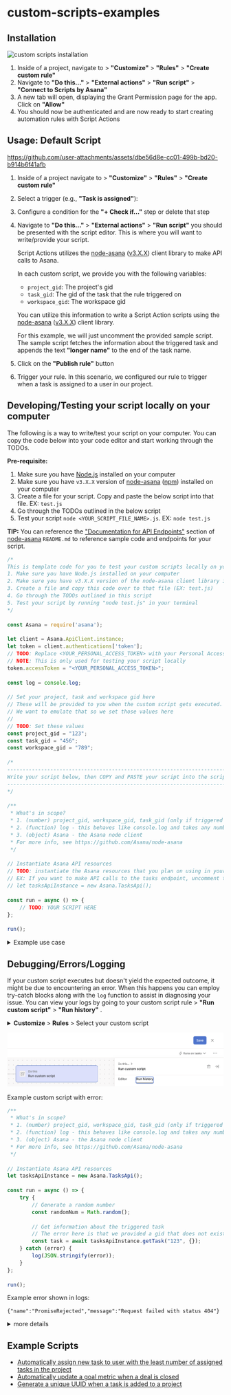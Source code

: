 # custom-scripts-examples

## Installation
![custom scripts installation](images/installation/custom_scripts_installation.gif)
1. Inside of a project, navigate to > **"Customize"** > **"Rules"** > **"Create custom rule"**
2. Navigate to **"Do this..."** > **"External actions"** > **"Run script"** > **"Connect to Scripts by Asana"**
3. A new tab will open, displaying the Grant Permission page for the app. Click on **"Allow"**
4. You should now be authenticated and are now ready to start creating automation rules with Script Actions

## Usage: Default Script


https://github.com/user-attachments/assets/dbe56d8e-cc01-499b-bd20-b914b6f41afb


1. Inside of a project navigate to > **"Customize"** > **"Rules"** > **"Create custom rule"**
2. Select a trigger (e.g., **"Task is assigned"**):
3. Configure a condition for the **"+ Check if..."** step or delete that step
4. Navigate to  **"Do this..."** > **"External actions"** > **"Run script"** you should be presented with the script editor.
   This is where you will want to write/provide your script.
   
   Script Actions utilizes the [node-asana](https://github.com/Asana/node-asana) ([v3.X.X](https://www.npmjs.com/package/asana)) client library to make API calls to Asana.
   
   In each custom script, we provide you with the following variables:
   - `project_gid`: The project's gid
   - `task_gid`: The gid of the task that the rule triggered on
   - `workspace_gid`: The workspace gid

   You can utilize this information to write a Script Action scripts using the [node-asana](https://github.com/Asana/node-asana) ([v3.X.X](https://www.npmjs.com/package/asana)) client library.
   
   For this example, we will just uncomment the provided sample script. The sample script fetches the information about the triggered task and appends the text **"longer name"** to the end of the task name.
5. Click on the **"Publish rule"** button
6. Trigger your rule. In this scenario, we configured our rule to trigger when a task is assigned to a user in our project.

## Developing/Testing your script locally on your computer

The following is a way to write/test your script on your computer. You can copy the code below into your code editor and start working through the TODOs.

**Pre-requisite:**
1. Make sure you have [Node.js](https://nodejs.org/en/download) installed on your computer 
2. Make sure you have `v3.X.X` version of [node-asana](https://github.com/Asana/node-asana) ([npm](https://www.npmjs.com/package/asana)) installed on your computer
3. Create a file for your script. Copy and paste the below script into that file. EX: `test.js`
4. Go through the TODOs outlined in the below script
5. Test your script `node <YOUR_SCRIPT_FILE_NAME>.js`. EX: `node test.js`

**TIP:** You can reference the ["Documentation for API Endpoints"](https://github.com/Asana/node-asana?tab=readme-ov-file#documentation-for-api-endpoints) section of [node-asana](https://github.com/Asana/node-asana) `README.md` to reference sample code and endpoints for your script.

```javascript
/*
This is template code for you to test your custom scripts locally on your computer
1. Make sure you have Node.js installed on your computer
2. Make sure you have v3.X.X version of the node-asana client library installed on your computer
3. Create a file and copy this code over to that file (EX: test.js)
4. Go through the TODOs outlined in this script
5. Test your script by running "node test.js" in your terminal
*/

const Asana = require('asana');

let client = Asana.ApiClient.instance;
let token = client.authentications['token'];
// TODO: Replace <YOUR_PERSONAL_ACCESS_TOKEN> with your Personal Access Token (PAT)
// NOTE: This is only used for testing your script locally
token.accessToken = "<YOUR_PERSONAL_ACCESS_TOKEN>";

const log = console.log;

// Set your project, task and workspace gid here
// These will be provided to you when the custom script gets executed.
// We want to emulate that so we set those values here
//
// TODO: Set these values
const project_gid = "123";
const task_gid = "456";
const workspace_gid = "789";

/*
----------------------------------------------------------------------------------------
Write your script below, then COPY and PASTE your script into the script editor
----------------------------------------------------------------------------------------
*/

/**
 * What's in scope?
 * 1. (number) project_gid, workspace_gid, task_gid (only if triggered on a task)
 * 2. (function) log - this behaves like console.log and takes any number of parameters
 * 3. (object) Asana - the Asana node client
 * For more info, see https://github.com/Asana/node-asana
 */

// Instantiate Asana API resources
// TODO: instantiate the Asana resources that you plan on using in your script
// EX: If you want to make API calls to the tasks endpoint, uncomment the line below
// let tasksApiInstance = new Asana.TasksApi();

const run = async () => {
    // TODO: YOUR SCRIPT HERE
};

run();

```

<details>
<summary>Example use case</summary>

```javascript
/*
This is template code for you to test your custom scripts locally on your computer
1. Make sure you have Node.js installed on your computer
2. Make sure you have v3.X.X version of the node-asana client library installed on your computer
3. Create a file and copy this code over to that file (EX: test.js)
4. Go through the TODOs outlined in this script
5. Test your script by running "node test.js" in your terminal
*/

const Asana = require('asana');

let client = Asana.ApiClient.instance;
let token = client.authentications['token'];
// TODO: Replace <YOUR_PERSONAL_ACCESS_TOKEN> with your Personal Access Token (PAT)
// NOTE: This is only used for testing your script locally
token.accessToken = "<YOUR_PERSONAL_ACCESS_TOKEN>";

const log = console.log;

// Set your project, task and workspace gid here
// These will be provided to you when the custom script gets executed.
// We want to emulate that so we set those values here
//
// TODO: Set these values
const project_gid = "123";
const task_gid = "456";
const workspace_gid = "789";

/*
----------------------------------------------------------------------------------------
Write your custom script below COPY and PASTE your script into the custom script rule.
----------------------------------------------------------------------------------------
*/

/**
 * What's in scope?
 * 1. (number) project_gid, workspace_gid, task_gid (only if triggered on a task)
 * 2. (function) log - this behaves like console.log and takes any number of parameters
 * 3. (object) Asana - the Asana node client
 * For more info, see https://github.com/Asana/node-asana
 */

// Instantiate Asana API resources
let tasksApiInstance = new Asana.TasksApi();

const run = async () => {
    try {
        // Generate a random number
        const randomNum = Math.random();

        // Get information about the triggered task
        // NOTE: task_gid is provided as a number so we want to convert it to a string
        const task = await tasksApiInstance.getTask(task_gid.toString(), {});

        // Update the task name. Append random number to name of the triggered task
        await tasksApiInstance.updateTask(
            {
                data: {
                    name: `${task.data.name} - ${randomNum}`
                }
            },
            task_gid
        );
    } catch (error) {
        log(JSON.stringify(error));
    }
};

run();
```

![develop script locally 1](images/usage/develop_locally_1.png)
![develop script locally 2](images/usage/develop_locally_2.png)
</details>

## Debugging/Errors/Logging

If your custom script executes but doesn't yield the expected outcome, it might be due to encountering an error.
When this happens you can employ try-catch blocks along with the `log` function to assist in diagnosing your issue.
You can view your logs by going to your custom script rule > **"Run custom script"** > **"Run history"** .

<details>
<summary><b>Customize</b> > <b>Rules</b> > Select your custom script</summary>

![custom script](images/debugging_errors/custom_script_rule.png)
</details>

![run history tab](images/debugging_errors/run_history_tab.png)

Example custom script with error:
```javascript
/**
 * What's in scope?
 * 1. (number) project_gid, workspace_gid, task_gid (only if triggered on a task)
 * 2. (function) log - this behaves like console.log and takes any number of parameters
 * 3. (object) Asana - the Asana node client
 * For more info, see https://github.com/Asana/node-asana
 */

// Instantiate Asana API resources
let tasksApiInstance = new Asana.TasksApi();

const run = async () => {
    try {
        // Generate a random number
        const randomNum = Math.random();

        // Get information about the triggered task
        // The error here is that we provided a gid that does not exist in our domain
        const task = await tasksApiInstance.getTask("123", {});
    } catch (error) {
        log(JSON.stringify(error));
    }
};

run();

```

Example error shown in logs:
```
{"name":"PromiseRejected","message":"Request failed with status 404"}
```
<details>
<summary>more details</summary>

![error in script](images/debugging_errors/example_error_1.png)
![trigger script](images/debugging_errors/example_error_2.png)
![go to custom script](images/debugging_errors/example_error_3.png)
![view run history](images/debugging_errors/example_error_4.png)
![show error](images/debugging_errors/example_error_5.png)
</details>

## Example Scripts

- [Automatically assign new task to user with the least number of assigned tasks in the project](example_scripts/auto_assign_task_based_on_workload.md)
- [Automatically update a goal metric when a deal is closed](example_scripts/update_goal_metric.md)
- [Generate a unique UUID when a task is added to a project](example_scripts/generate_unique_uuid.md)
